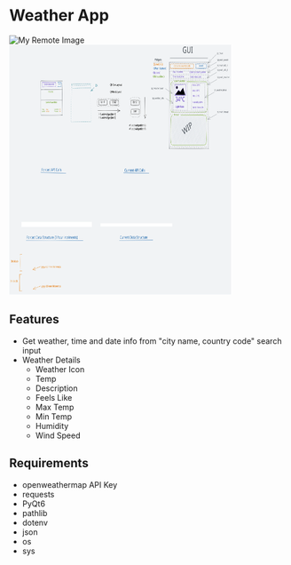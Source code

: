 # Weather App
![My Remote Image](https://i.imgur.com/sxvwMsf.png)  <img src="ui.excalidraw.svg" alt="My Icon" width="400" height="450">

## Features
- Get weather, time and date info from "city name, country code" search input
- Weather Details
    - Weather Icon
    - Temp
    - Description
    - Feels Like
    - Max Temp
    - Min Temp
    - Humidity
    - Wind Speed

## Requirements
- openweathermap API Key
- requests
- PyQt6
- pathlib
- dotenv
- json
- os
- sys

